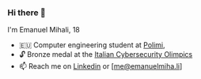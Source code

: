 ### Hi there 👋

I'm Emanuel Mihali, 18

- 🇪🇺 Computer engineering student at [Polimi](https://www.polimi.it),
- 🔓 Bronze medal at the [Italian Cybersecurity Olimpics](https://olicyber.it/edizioni/2022)
- 📫 Reach me on [Linkedin](https://www.linkedin.com/in/emanuel-mihali/) or [me@emanuelmiha.li]

